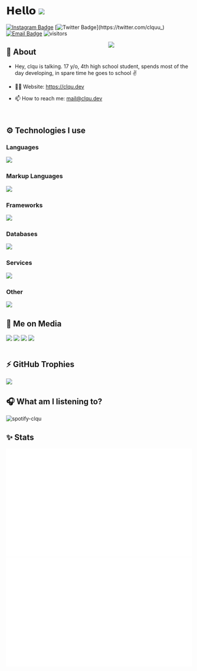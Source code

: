 # 𝗛𝗲𝗹𝗹𝗼 <img src="https://user-images.githubusercontent.com/5679180/79618120-0daffb80-80be-11ea-819e-d2b0fa904d07.gif" width="27"> 

[![Instagram Badge](https://img.shields.io/badge/-Instagram-5851DB?style=flat-square&labelColor=5851DB&logo=instagram&logoColor=white&link=https://instagram.com/this.clqu)](https://instagram.com/notclqu)
[![Twitter Badge](https://img.shields.io/badge/-Twitter-1da1f2?style=flat-square&labelColor=1da1f2&logo=twitter&logoColor=white&link=https://twitter.com/clquu_)](https://twitter.com/clquu_)
[![Email Badge](https://img.shields.io/badge/-Email-c14438?style=flat-square&logo=Gmail&logoColor=white&link=mailto:me@clqu.live)](mailto:mail@clqu.dev)
![visitors](https://visitor-badge.laobi.icu/badge?page_id=clqu)

<img width="45%" align="right" src="https://github-readme-streak-stats.herokuapp.com/?user=clqu&theme=black-ice&hide_border=true&stroke=0000&background=0D1117">

<div align="left" width="100%">
   
## 🧐 About

- Hey, clqu is talking. 17 y/o, 4th high school student, spends most of the day developing, in spare time he goes to school ✌

- 👨‍💻 Website: https://clqu.dev
- 📫 How to reach me: mail@clqu.dev
  
<br />
   
## ⚙️ Technologies I use
   
### Languages
<img src="https://skillicons.dev/icons?i=javascript,typescript,go,php&theme=dark" />

### Markup Languages
<img src="https://skillicons.dev/icons?i=html,css,markdown&theme=dark" />

### Frameworks
<img src="https://skillicons.dev/icons?i=react,nextjs,nestjs,nodejs,gatsby,tailwindcss,bootstrap,materialui,jquery,alpinejs,express,webpack,electron,graphql&theme=dark" />


### Databases
<img src="https://skillicons.dev/icons?i=mongodb,mysql,firebase,sqlite&theme=dark" />

### Services
<img src="https://skillicons.dev/icons?i=vercel,netlify,aws,cloudflare,heroku,replit&theme=dark" />

### Other
<img src="https://skillicons.dev/icons?i=github,gitlab,git,sentry,figma,ps&theme=dark" />

<br />

## 📱 Me on Media
<div>
   <a href="https://instagram.com/notclqu"><img src="https://skillicons.dev/icons?i=instagram&theme=dark" /></a>
   <a href="https://twitter.com/@notclqu"><img src="https://skillicons.dev/icons?i=twitter&theme=dark" /></a>
   <a href="https://www.linkedin.com/in/clqu/"><img src="https://skillicons.dev/icons?i=linkedin&theme=dark" /></a>
   <a href="https://discord.com/users/714451348212678658"><img src="https://skillicons.dev/icons?i=discord&theme=dark" /></a>
</div>


<br />

## ⚡ GitHub Trophies</h2>
<img src="https://github-profile-trophy.vercel.app/?username=clqu&theme=darkhub&no-frame=true&margin-w=15&margin-h=15" />

<br />

## 🎧 What am I listening to?
![spotify-clqu](https://spotify-github-profile.vercel.app/api/view?uid=31vdli3io7phafmn4q2drwteajzu&cover_image=true&theme=natemoo-re&show_offline=false&background_color=121212&bar_color=53b14f&bar_color_cover=false)

## ✨ Stats

<div width="100%">
<img src="https://github.com/clqu/github-stats/blob/master/generated/overview.svg#gh-dark-mode-only" />
<img src="https://github.com/clqu/github-stats/blob/master/generated/languages.svg#gh-dark-mode-only" />
</div>

<br />
<br />
